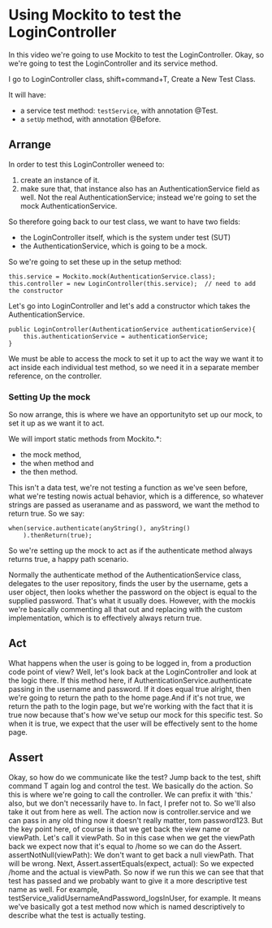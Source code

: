 # Using Mockito to test the LoginController

In this video we're going to use Mockito to test the LoginController.
Okay, so we're going to test the LoginController and its service method.

I go to LoginController class, shift+command+T, Create a New Test Class.

It will have:
 * a service test method: `testService`, with annotation @Test.
 * a `setUp` method, with annotation @Before.

## Arrange

In order to test this LoginController weneed to:
 1. create an instance of it.
 2. make sure that, that instance also has an AuthenticationService field as well.
    Not the real AuthenticationService; instead we're going to set the mock AuthenticationService. 

So therefore going back to our test class, we want to have two fields:
 - the LoginController itself, which is the system under test (SUT)
 - the AuthenticationService, which is going to be a mock.
 
So we're going to set these up in the setup method:

    this.service = Mockito.mock(AuthenticationService.class); 
    this.controller = new LoginController(this.service);  // need to add the constructor
    
    
Let's go into LoginController and let's add a constructor which takes the AuthenticationService.

    public LoginController(AuthenticationService authenticationService){
        this.authenticationService = authenticationService;
    }


We must be able to access the mock to set it up to act the way we want it to act inside each individual test method, so we need it in a separate member reference, on the controller.

### Setting Up the mock
So now arrange, this is where we have an opportunityto set up our mock, to set it up as we want it to act.

We will import static methods from Mockito.*:
 - the mock method, 
 - the when method and 
 - the then method.

This isn't a data test, we're not testing a function as we've seen before, what we're testing nowis actual behavior, which is a difference, so whatever strings are passed as useraname and as password, we want the method to return true.
So we say:

    when(service.authenticate(anyString(), anyString()
        ).thenReturn(true);

So we're setting up the mock to act as if the authenticate method always returns true, a happy path scenario.

Normally the authenticate method of the AuthenticationService class, delegates to the user repository, finds the user by the username, gets a user object, then looks whether the password on the object is equal to the supplied password. 
That's what it usually does.
However, with the mockis we're basically commenting all that out and replacing with the custom implementation, which is to effectively always return true.

## Act
What happens when the user is going to be logged in, from a production code point of view? 
Well, let's look back at the LoginController and look at the logic there.
If this method here, if AuthenticationService.authenticate passing in the username and password.
If it does equal true alright, then we're going to return the path to the home page.And if it's not true, we return the path to the login page, but we're working with the fact that it is true now because that's how we've setup our mock for this specific test. So when it is true, we expect that the user will be effectively sent to the home page.

## Assert
Okay, so how do we communicate like the test?
Jump back to the test, shift command T again log and control the test.
We basically do the action. So this is where we're going to call the controller. We can prefix it with 'this.' also, but we don't necessarily have to. In fact, I prefer not to. So we'll also take it out from here as well. 
The action now is controller.service and we can pass in any old thing now it doesn't really matter, tom password123. But the key point here, of course is that we get back the view name or viewPath. Let's call it viewPath. So in this case when we get the viewPath back we expect now that it's equal to /home so we can do the Assert.
assertNotNull(viewPath): We don't want to get back a null viewPath. That will be wrong. 
Next, Assert.assertEquals(expect, actual):
So we expected /home and the actual is viewPath. 
So now if we run this we can see that that test has passed and we probably want to give it a more descriptive test name as well. 
For example, testService_validUsernameAndPassword_logsInUser, for example. 
It means we've basically got a test method now which is named descriptively to describe what the test is actually testing.
